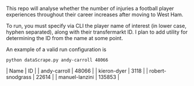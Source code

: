 This repo will analyse whether the number of injuries a football player experiences throughout their career increases
after moving to West Ham.

To run, you must specify via CLI the player name of interest (in lower case, hyphen separated), along with their transfermarkt ID. I plan to add utility for determining the ID from the name at some point.

An example of a valid run configuration is
```
python dataScrape.py andy-carroll 48066
```
| Name        | ID  |
| andy-carroll | 48066 |
| kieron-dyer | 3118 |
| robert-snodgrass | 22614 | 
| manuel-lanzini | 135853 |
